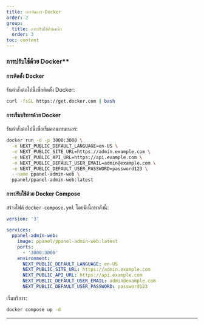 ```yaml
---
title: การจัดการ-Docker
order: 2
group: 
  title: การปรับใช้ด้านหน้า
  order: 3
toc: content
---
```


### การปรับใช้ด้วย Docker\*\*

#### การติดตั้ง Docker

รันคำสั่งต่อไปนี้เพื่อติดตั้ง Docker:

```bash
curl -fsSL https://get.docker.com | bash
```

#### การเริ่มบริการด้วย Docker

รันคำสั่งต่อไปนี้เพื่อเริ่มคอนเทนเนอร์:

```bash
docker run -d -p 3000:3000 \
  -e NEXT_PUBLIC_DEFAULT_LANGUAGE=en-US \
  -e NEXT_PUBLIC_SITE_URL=https://admin.example.com \
  -e NEXT_PUBLIC_API_URL=https://api.example.com \
  -e NEXT_PUBLIC_DEFAULT_USER_EMAIL=admin@example.com \
  -e NEXT_PUBLIC_DEFAULT_USER_PASSWORD=password123 \
  --name ppanel-admin-web \
  ppanel/ppanel-admin-web:latest
```

#### การปรับใช้ด้วย Docker Compose

สร้างไฟล์ `docker-compose.yml` โดยมีเนื้อหาดังนี้:

```yaml
version: '3'

services:
  ppanel-admin-web:
    image: ppanel/ppanel-admin-web:latest
    ports:
      - '3000:3000'
    environment:
      NEXT_PUBLIC_DEFAULT_LANGUAGE: en-US
      NEXT_PUBLIC_SITE_URL: https://admin.example.com
      NEXT_PUBLIC_API_URL: https://api.example.com
      NEXT_PUBLIC_DEFAULT_USER_EMAIL: admin@example.com
      NEXT_PUBLIC_DEFAULT_USER_PASSWORD: password123
```

เริ่มบริการ:

```bash
docker compose up -d
```

---

